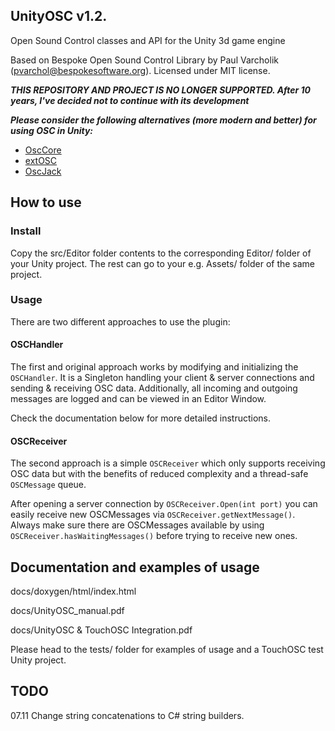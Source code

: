 ## UnityOSC v1.2.

Open Sound Control classes and API for the Unity 3d game engine

Based on Bespoke Open Sound Control Library by Paul Varcholik (pvarchol@bespokesoftware.org).
Licensed under MIT license.

***THIS REPOSITORY AND PROJECT IS NO LONGER SUPPORTED. After 10 years, I've decided not to continue with its development***

***Please consider the following alternatives (more modern and better) for using OSC in Unity:***

* [OscCore](https://github.com/stella3d/OscCore)
* [extOSC](https://github.com/Iam1337/extOSC)
* [OscJack](https://github.com/keijiro/OscJack)


## How to use

### Install 

Copy the src/Editor folder contents to the corresponding Editor/ folder of your Unity project. The rest can go to your e.g. Assets/ folder of the same project.

### Usage

There are two different approaches to use the plugin:

#### OSCHandler

The first and original approach works by modifying and initializing the `OSCHandler`. It is a Singleton handling your client & server connections and sending & receiving OSC data. Additionally, all incoming and outgoing messages are logged and can be viewed in an Editor Window.

Check the documentation below for more detailed instructions. 

#### OSCReceiver

The second approach is a simple `OSCReceiver` which only supports receiving OSC data but with the benefits of reduced complexity and a thread-safe `OSCMessage` queue. 

After opening a server connection by `OSCReceiver.Open(int port)` you can easily receive new OSCMessages via `OSCReceiver.getNextMessage()`. Always make sure there are OSCMessages available by using `OSCReceiver.hasWaitingMessages()` before trying to receive new ones.

## Documentation and examples of usage

docs/doxygen/html/index.html

docs/UnityOSC_manual.pdf

docs/UnityOSC & TouchOSC Integration.pdf 

Please head to the tests/ folder for examples of usage and a TouchOSC test Unity project.

## TODO

07.11 Change string concatenations to C# string builders.
